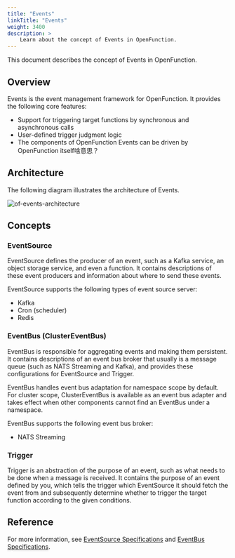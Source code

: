 ```yaml
---
title: "Events"
linkTitle: "Events"
weight: 3400
description: >	
    Learn about the concept of Events in OpenFunction.
---
```


This document describes the concept of Events in OpenFunction.

## Overview

Events is the event management framework for OpenFunction. It provides the following core features:

- Support for triggering target functions by synchronous and asynchronous calls
- User-defined trigger judgment logic
- The components of OpenFunction Events can be driven by OpenFunction itself啥意思？

## Architecture

The following diagram illustrates the architecture of Events.

![of-events-architecture](/images/docs/en/concepts/events/of-events-architecture.svg)

## Concepts

### EventSource

EventSource defines the producer of an event, such as a Kafka service, an object storage service, and even a function. It contains descriptions of these event producers and information about where to send these events.

EventSource supports the following types of event source server:

- Kafka
- Cron (scheduler)
- Redis

### EventBus (ClusterEventBus)

EventBus is responsible for aggregating events and making them persistent. It contains descriptions of an event bus broker that usually is a message queue (such as NATS Streaming and Kafka), and provides these configurations for EventSource and Trigger.

EventBus handles event bus adaptation for namespace scope by default. For cluster scope, ClusterEventBus is available as an event bus adapter and takes effect when other components cannot find an EventBus under a namespace.

EventBus supports the following event bus broker:

- NATS Streaming

### Trigger

Trigger is an abstraction of the purpose of an event, such as what needs to be done when a message is received. It contains the purpose of an event defined by you, which tells the trigger which EventSource it should fetch the event from and subsequently determine whether to trigger the target function according to the given conditions.

## Reference

For more information, see [EventSource Specifications](../../reference/component-reference/eventsource-spec/eventsource-spec) and [EventBus Specifications](../../reference/component-reference/eventbus-spec/eventbus-spec).

